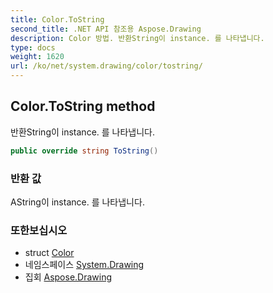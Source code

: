```yaml
---
title: Color.ToString
second_title: .NET API 참조용 Aspose.Drawing
description: Color 방법. 반환String이 instance. 를 나타냅니다.
type: docs
weight: 1620
url: /ko/net/system.drawing/color/tostring/
---
```

## Color.ToString method

반환String이 instance. 를 나타냅니다.

```csharp
public override string ToString()
```

### 반환 값

AString이 instance. 를 나타냅니다.

### 또한보십시오

* struct [Color](../)
* 네임스페이스 [System.Drawing](../../color/)
* 집회 [Aspose.Drawing](../../../)



